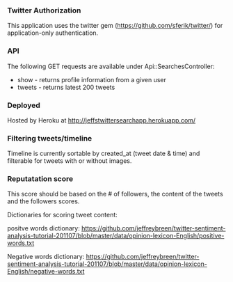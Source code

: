
 
### Twitter Authorization

This application uses the twitter gem (https://github.com/sferik/twitter/) for application-only authentication.

### API

The following GET requests are available under Api::SearchesController:
  - show - returns profile information from a given user
  - tweets - returns latest 200 tweets
  
### Deployed

Hosted by Heroku at http://jeffstwittersearchapp.herokuapp.com/

### Filtering tweets/timeline

Timeline is currently sortable by created_at (tweet date & time) and filterable for tweets with or without images.

### Reputatation score

This score should be based on the # of followers, the content of the tweets and the followers scores.

Dictionaries for scoring tweet content: 

positve words dictionary: https://github.com/jeffreybreen/twitter-sentiment-analysis-tutorial-201107/blob/master/data/opinion-lexicon-English/positive-words.txt

Negative words dictionary: https://github.com/jeffreybreen/twitter-sentiment-analysis-tutorial-201107/blob/master/data/opinion-lexicon-English/negative-words.txt
